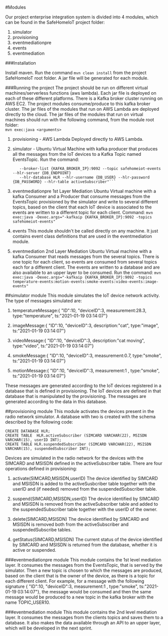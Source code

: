 #Modules

Our project enterprise integration system is divided into 4 modules, which can be found in the SafeHomeIoT project folder:

1. simulator
2. provisioning
3. eventmediationpre
4. events
5. eventmediation


###Installation

Install maven.
Run the command ```mvn clean install``` from the project SafeHomeIoT root folder.
A jar file will be generated for each module.


###Running the project
The project should be run on different virtual machines/serverless functions (aws lambda). Each jar file is deployed on each of these different platforms.
There is a Kafka broker cluster running on AWS EC2. 
The project modules consume/produce to this kafka broker cluster.
The jar files of the modules that run on AWS Lambda are deployed directly to the cloud.
The jar files of the modules that run on virtual machines should run with the following command, from the module root folder:  
```mvn exec:java <arguments>```

1. provisioning - AWS Lambda
   Deployed directly to AWS Lambda.  

2. simulator - Ubuntu Virtual Machine with kafka producer that produces all the messages from the IoT devices to a Kafka Topic named EventsTopic.
   Run the command: 
   ```mvn clean compile exec:java -Dexec.args="--telecommunications-provider-name SafeHomeTelco 
      --broker-list {KAFKA_BROKER_IP}:9092 --topic safehomeiot-events --hlr-server {DB_ENDPOINT} 
      --hlr-database HLR --hlr-username {DB_USER} --hlr-password {DB_PASSWORD} --hlr-table activeSubscriber"```

3. eventmediationpre
   1st Layer Mediation
   Ubuntu Virtual machine with a kafka Consumer and a Producer that consume messages from the EventsTopic provisioned by the simulator and write to
   several different topics, based on the client that each IoT device is associated to the events are written to a different topic for each client.
   Command: ```mvn exec:java -Dexec.args="-kafkaip {KAFKA_BROKER_IP}:9092 -topics safehomeiot-events"```

4. events
   This module shouldn't be called directly on any machine. It just contains event class definitions that are used in the eventmediation module.

5. eventmediation
   2nd Layer Mediation
   Ubuntu Virtual machine with a kafka Consumer that reads messages from the several topics. 
   There is one topic for each client, so events are consumed from several topics each for a different client.
   The events are written to a database and are also available to an upper layer to be consumed.
   Run the command: ```mvn exec:java -Dexec.args="-kafkaip {KAFKA_BROKER_IP}:9092 -topics temperature-events:motion-events:smoke-events:video-events:image-events"```
 

##simulator module
This module simulates the IoT device network activity. 
The type of messages simulated are:

1. temperatureMessage:{ "ID":10, "deviceID":3, measurement:28.3, type:"temperature", ts:"2021-01-19 03:14:07"}

2. imageMessage:{ "ID":10, "deviceID":3, description:"cat", type:"image", ts:"2021-01-19 03:14:07"}

3. videoMessage:{ "ID":10, "deviceID":3, description:"cat moving", type:"video", ts:"2021-01-19 03:14:07"}

4. smokeMessage:{ "ID":10, "deviceID":3, measurement:0.7, type:"smoke", ts:"2021-01-19 03:14:07"}
 
5. motionMessage:{ "ID":10, "deviceID":3, measurement:1 , type:"smoke", ts:"2021-01-19 03:14:07"}

These messages are generated according to the IoT devices registered in a database that is defined in provisioning. The IoT devices are defined in that database that is
manipulated by the provisioning. The messages are generated according to the data in this database.

##provisioning module
This module activates the devices present in the radio network simulator. 
A database with two is created with the schema described by the following code:

```
CREATE DATABASE HLR;
CREATE TABLE  HLR.activeSubscriber (SIMCARD VARCHAR(22), MSISDN VARCHAR(15), userID INT);
CREATE TABLE HLR.suspendedSubscriber (SIMCARD VARCHAR(22), MSISDN VARCHAR(15), suspendedSubscriber INT);
```

Devices are simulated in the radio network for the devices with the SIMCARD and MSISDN defined in the activeSubscriber table.
There are four operations defined in provisioning:

1. activate(SIMCARD,MSISDN,userID)
The device identified by SIMCARD and MSISDN is added to the activeSusbcriber table together with the userID and (if needed) removed from the suspendedSubscriber table.

2. suspend(SIMCARD,MSISDN,userID)
The device identified by SIMCARD and MSISDN is removed from the activeSubscriber table and added to the suspendedSubscriber table together with the userID of the owner. 

3. delete(SIMCARD,MSISDN)
The device identified by SIMCARD and MSISDN is removed both from the activeSubscriber and suspendedSubscribe tables.

4. getStatus(SIMCARD,MSISDN) 
The current status of the device identified by SIMCARD and MSISDN is returned from the database, whether it is active or suspended.

###eventmediationpre module
This module contains the 1st level mediation layer. 
It consumes the messages from the EventsTopic, that is served by the simulator.
Then a new topic is chosen to which the messages are produced, based on the client that is the owner of the device, as there is a topic for each different client.
For example, for a message with the following signature { "ID":10, "deviceID":3, measurement:1 , type:"smoke", ts:"2021-01-19 03:14:07"}, the message would be consumed
and then the same message would be produced to a new topic in the kafka broker with the name TOPIC_USER10.


###eventmediation module
This module contains the 2nd level mediation layer. 
It consumes the messages from the clients topics and saves them to a database. 
It also makes the data available through an API to an upper layer, which will be developed in the next sprint. 